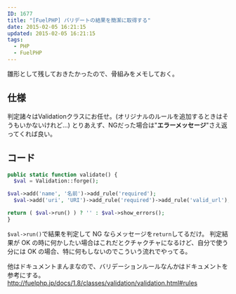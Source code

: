 ```yaml
---
ID: 1677
title: "[FuelPHP] バリデートの結果を簡潔に取得する"
date: 2015-02-05 16:21:15
updated: 2015-02-05 16:21:15
tags:
  - PHP
  - FuelPHP
---
```


雛形として残しておきたかったので、骨組みをメモしておく。

<!--more-->
<h2>仕様</h2>
判定諸々はValidationクラスにお任せ。<span class="text-muted">(オリジナルのルールを追加するときはそうもいかないけれど…)</span>
とりあえず、NGだった場合は"<b>エラーメッセージ</b>"さえ返ってくれば良い。

<h2>コード</h2>

```php
public static function validate() {
  $val = Validation::forge();

$val->add('name', '名前')->add_rule('required');
  $val->add('uri', 'URI')->add_rule('required')->add_rule('valid_url');

return ( $val->run() ) ? '' : $val->show_errors();
}
```

<code>\$val->run()</code>で結果を判定して NG ならメッセージを<code>return</code>してるだけ。
判定結果が OK の時に何かしたい場合はこれだとクチャクチャになるけど、自分で使う分には OK の場合、特に何もしないのでこういう流れでやってる。

他はドキュメントまんまなので、バリデーションルールなんかはドキュメントを参考にする。
<a href="http://fuelphp.jp/docs/1.8/classes/validation/validation.html#rules">http://fuelphp.jp/docs/1.8/classes/validation/validation.html#rules</a>
